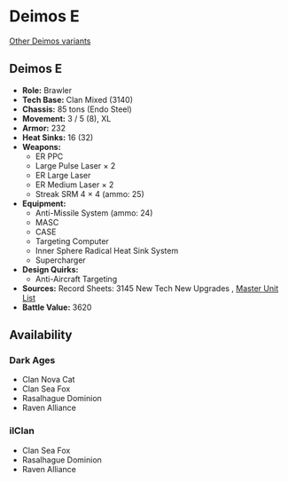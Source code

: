 # Deimos E 

[Other Deimos variants](../deimos.md) 

## Deimos E 

- **Role:** Brawler 
- **Tech Base:** Clan Mixed (3140) 
- **Chassis:** 85 tons (Endo Steel) 
- **Movement:** 3 / 5 (8), XL 
- **Armor:** 232 
- **Heat Sinks:** 16 (32) 
- **Weapons:** 
  - ER PPC 
  - Large Pulse Laser × 2 
  - ER Large Laser 
  - ER Medium Laser × 2 
  - Streak SRM 4 × 4 (ammo: 25) 
- **Equipment:** 
  - Anti-Missile System (ammo: 24) 
  - MASC 
  - CASE 
  - Targeting Computer 
  - Inner Sphere Radical Heat Sink System 
  - Supercharger 
- **Design Quirks:** 
  - Anti-Aircraft Targeting 
- **Sources:** Record Sheets: 3145 New Tech New Upgrades , [Master Unit List](http://masterunitlist.info/Unit/Details/6855) 
- **Battle Value:** 3620 

## Availability 

### Dark Ages 

- Clan Nova Cat 
- Clan Sea Fox 
- Rasalhague Dominion 
- Raven Alliance 

### ilClan 

- Clan Sea Fox 
- Rasalhague Dominion 
- Raven Alliance 

